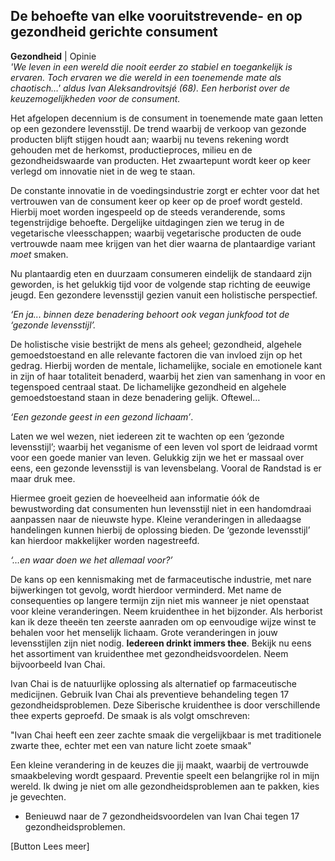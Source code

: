 ## De behoefte van elke vooruitstrevende- en op gezondheid gerichte consument

**Gezondheid** | Opinie <br> 
_'We leven in een wereld die nooit eerder zo stabiel en toegankelijk is ervaren. Toch ervaren we die wereld in een toenemende mate als chaotisch…' aldus Ivan Aleksandrovitsjé (68). Een herborist over de keuzemogelijkheden voor de consument._

Het afgelopen decennium is de consument in toenemende mate gaan letten op een gezondere levensstijl. De trend waarbij de verkoop van gezonde producten blijft stijgen houdt aan; waarbij nu tevens rekening wordt gehouden met de herkomst, productieproces, milieu en de gezondheidswaarde van producten. Het zwaartepunt wordt keer op keer verlegd om innovatie niet in de weg te staan.

De constante innovatie in de voedingsindustrie zorgt er echter voor dat het vertrouwen van de consument keer op keer op de proef wordt gesteld. Hierbij moet worden ingespeeld op de steeds veranderende, soms tegenstrijdige behoefte. Dergelijke uitdagingen zien we terug in de vegetarische vleesschappen; waarbij vegetarische producten de oude vertrouwde naam mee krijgen van het dier waarna de plantaardige variant _moet_ smaken. 

Nu plantaardig eten en duurzaam consumeren eindelijk de standaard zijn geworden, is het gelukkig tijd voor de volgende stap richting de eeuwige jeugd. Een gezondere levensstijl gezien vanuit een holistische perspectief. 

_‘En ja... binnen deze benadering behoort ook vegan junkfood tot de ‘gezonde levensstijl’._

De holistische visie bestrijkt de mens als geheel; gezondheid, algehele gemoedstoestand en alle relevante factoren die van invloed zijn op het gedrag. Hierbij worden de mentale, lichamelijke, sociale en emotionele kant in zijn of haar totaliteit benaderd, waarbij het zien van samenhang in voor en tegenspoed centraal staat. De lichamelijke gezondheid en algehele gemoedstoestand staan in deze benadering gelijk. Oftewel… 

_‘Een gezonde geest in een gezond lichaam’_. 

Laten we wel wezen, niet iedereen zit te wachten op een ‘gezonde levensstijl’; waarbij het veganisme of een leven vol sport de leidraad vormt voor een goede manier van leven. Gelukkig zijn we het er massaal over eens, een gezonde levensstijl is van levensbelang. Vooral de Randstad is er maar druk mee. 

Hiermee groeit gezien de hoeveelheid aan informatie óók de bewustwording dat consumenten hun levensstijl niet in een handomdraai aanpassen naar de nieuwste hype. Kleine veranderingen in alledaagse handelingen kunnen hierbij de oplossing bieden. De ‘gezonde levensstijl’ kan hierdoor makkelijker worden nagestreefd. 

_‘…en waar doen we het allemaal voor?’_

De kans op een kennismaking met de farmaceutische industrie, met nare bijwerkingen tot gevolg, wordt hierdoor verminderd. Met name de consequenties op langere termijn zijn niet mis wanneer je niet openstaat voor kleine veranderingen. Neem kruidenthee in het bijzonder. Als herborist kan ik deze theeën ten zeerste aanraden om op eenvoudige wijze winst te behalen voor het menselijk lichaam. Grote veranderingen in jouw levensstijlen zijn niet nodig. **Iedereen drinkt immers thee**. Bekijk nu eens het assortiment van kruidenthee met gezondheidsvoordelen. Neem bijvoorbeeld Ivan Chai. 

Ivan Chai is de natuurlijke oplossing als alternatief op farmaceutische medicijnen. Gebruik Ivan Chai als preventieve behandeling tegen 17 gezondheidsproblemen. Deze Siberische kruidenthee is door verschillende thee experts geproefd. De smaak is als volgt omschreven: 

"Ivan Chai heeft een zeer zachte smaak die vergelijkbaar is met traditionele zwarte thee, echter met een van nature licht zoete smaak" 

Een kleine verandering in de keuzes die jij maakt, waarbij de vertrouwde smaakbeleving wordt gespaard. Preventie speelt een belangrijke rol in mijn wereld. Ik dwing je niet om alle gezondheidsproblemen aan te pakken, kies je gevechten.

* Benieuwd naar de 7 gezondheidsvoordelen van Ivan Chai tegen 17 gezondheidsproblemen. 

[Button Lees meer] 

